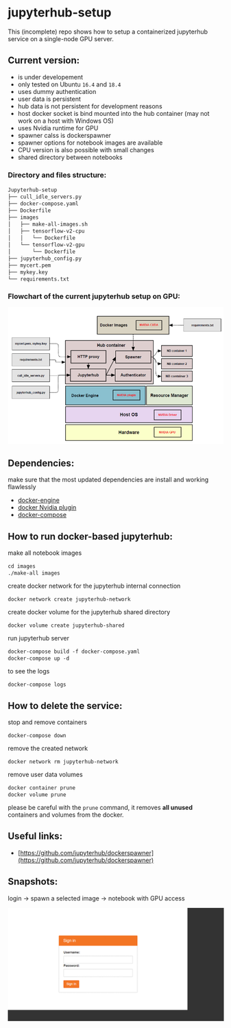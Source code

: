 # jupyterhub-setup
This (incomplete) repo shows how to setup a containerized jupyterhub service on a single-node GPU server.

## Current version:
- is under developement
- only tested on Ubuntu `16.4` and `18.4`
- uses dummy authentication
- user data is persistent
- hub data is not persistent for development reasons
- host docker socket is bind mounted into the hub container (may not work on a host with Windows OS)
- uses Nvidia runtime for GPU
- spawner calss is dockerspawner
- spawner options for notebook images are available 
- CPU version is also possible with small changes
- shared directory between notebooks

### Directory and files structure:
```
Jupyterhub-setup
├── cull_idle_servers.py
├── docker-compose.yaml
├── Dockerfile
├── images
│   ├── make-all-images.sh
│   ├── tensorflow-v2-cpu
│   │   └── Dockerfile
│   └── tensorflow-v2-gpu
│       └── Dockerfile
├── jupyterhub_config.py
├── mycert.pem
├── mykey.key
└── requirements.txt
```

### Flowchart of the current jupyterhub setup on GPU:
![](docs/flowchart.png)


## Dependencies:
make sure that the most updated dependencies are install and working flawlessly
- [docker-engine](https://docs.docker.com/install/) 
- [docker Nvidia plugin](https://github.com/NVIDIA/nvidia-docker)
- [docker-compose](https://docs.docker.com/compose/install/)

## __How to run docker-based jupyterhub:__

make all notebook images
```
cd images
./make-all images
```
create docker network for the jupyterhub internal connection
```
docker network create jupyterhub-network
```

create docker volume for the jupyterhub shared directory
```
docker volume create jupyterhub-shared
```

run jupyterhub server
```
docker-compose build -f docker-compose.yaml
docker-compose up -d
```

to see the logs
```
docker-compose logs
```


## __How to delete the service:__
stop and remove containers
```
docker-compose down 
```

remove the created network
```
docker network rm jupyterhub-network
```

remove user data volumes
```
docker container prune
docker volume prune 
```
please be careful with the `prune` command, it removes __all unused__ containers and volumes from the docker.

## Useful links:
- [https://github.com/jupyterhub/dockerspawner](https://github.com/jupyterhub/dockerspawner)


## Snapshots:
login -> spawn a selected image -> notebook with GPU access

![](docs/snapshots.gif)
